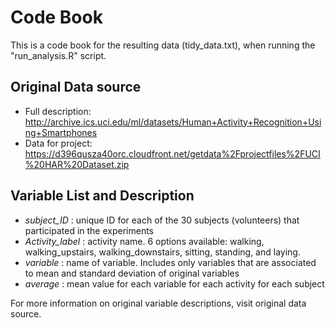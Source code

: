 # Code Book

This is a code book for the resulting data (tidy_data.txt), when running the "run_analysis.R" script.

## Original Data source
* Full description: http://archive.ics.uci.edu/ml/datasets/Human+Activity+Recognition+Using+Smartphones
* Data for project: https://d396qusza40orc.cloudfront.net/getdata%2Fprojectfiles%2FUCI%20HAR%20Dataset.zip

## Variable List and Description
* *subject_ID* : unique ID for each of the 30 subjects (volunteers) that participated in the experiments
* *Activity_label* : activity name. 6 options available: walking, walking_upstairs, walking_downstairs, sitting, standing, and laying.
* *variable* : name of variable. Includes only variables that are associated to mean and standard deviation of original variables
* *average* : mean value for each variable for each activity for each subject

For more information on original variable descriptions, visit original data source.

